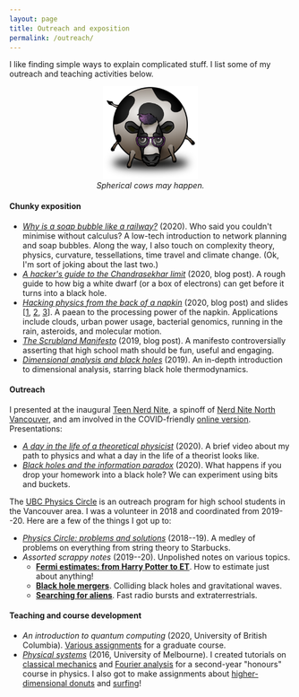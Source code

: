 ```yaml
---
layout: page
title: Outreach and exposition
permalink: /outreach/
---
```


I like finding simple ways to explain complicated stuff.
I list some of my outreach and teaching activities below.
<!-- Science is also more fun when shared!
I list some of my teaching and outreach activities below.-->

<!--I think science is a great way to get to know the world, and a -->
<!--beautiful thing to share! I list some of my outreach and teaching -->
<!--efforts below. -->

<figure>
    <div style="text-align:center"><img src ="/images/cow.png" width="40%" />
    <figcaption><i>Spherical cows may happen.</i></figcaption>
	</div>
</figure>

#### Chunky exposition

- [*Why is a soap bubble like a railway?*](https://arxiv.org/pdf/2008.09611.pdf)
  (2020). Who said you couldn't minimise without calculus? A low-tech
  introduction to network planning and soap bubbles. Along the
  way, I also touch on complexity theory, physics, curvature,
  tessellations, time travel and climate change. (Ok, I'm sort of
  joking about the last two.)
- [*A hacker's guide to the Chandrasekhar limit*](https://hapax.github.io/physics/hacks/chandra/) (2020, blog
  post). A rough guide to how big a white dwarf
  (or a box of electrons) can get before it turns into a black hole.
- [*Hacking physics from the back of a napkin*](https://hapax.github.io/physics/teaching/hacks/napkin-hacks/)
  (2020, blog post) and slides [[1](assets/dim-slides.pdf),
  [2](assets/random-slides.pdf), [3](assets/brownian-slides.pdf)]. A
  paean to the processing power of the napkin. Applications include clouds, urban power usage,
  bacterial genomics, running in the rain, asteroids, and molecular motion.
- [*The Scrubland Manifesto*](https://hapax.github.io/maths/teaching/hacks/scrubland/)
  (2019, blog post). A manifesto controversially asserting that high
  school math should be fun, useful and engaging.
  <!-- I illustrate with derivatives, giving both "pure math"
  highlights (including nowhere-differentiable functions and infinite
  series for π) and applications (subliming spheres, self-similar
  spirals, and sandpiles). -->
- [*Dimensional analysis and black holes*](assets/dimensional-analysis.pdf)
(2019). An in-depth introduction to dimensional analysis, starring black hole thermodynamics.

#### Outreach

I presented at the inaugural
[Teen Nerd Nite](https://northvan.nerdnite.com/teen-nerd-nite/), a
spinoff of
[Nerd Nite North Vancouver](https://northvan.nerdnite.com/), and am
involved in the COVID-friendly
[online version](https://teennerdnite.wordpress.com/).
Presentations:

- [*A day in the life of a theoretical physicist*](https://www.youtube.com/watch?v=brS_7DUmFRk)
(2020). A brief video about my path to physics and what a day in the
life of a theorist looks like.
- [*Black holes and the information paradox*](assets/tnn.pdf)
  (2020). What happens if you drop your homework into a black hole?
  We can experiment using bits and buckets.

The [UBC Physics Circle](https://outreach.phas.ubc.ca/events/metro-vancouver-physics-circle/)
  is an outreach program for high school students in the Vancouver
  area. I was a volunteer in 2018 and coordinated from 2019--20. Here
  are a few of the things I got up to:
<!-- - *The Hacker's Guide to Physics* [[1](assets/dim-slides.pdf),
  [2](assets/random-slides.pdf), [3](assets/brownian-slides.pdf)] (2020). A series of lectures
  covering dimensional analysis,
  random walks, and Brownian motion, ending with a DIY calculation of
  Avogadro's number. Based on aforementioned
  [blog post](https://hapax.github.io/physics/teaching/hacks/napkin-hacks/). -->
- [*Physics Circle: problems and solutions*](assets/circle-probs.pdf)
(2018--19). A medley of problems on everything from string theory to Starbucks.
- *Assorted scrappy notes* (2019--20). Unpolished notes on various
topics.
  - [**Fermi estimates: from Harry Potter to ET**](assets/fermi-estimates.pdf). How
    to estimate just about anything!
  - [**Black hole mergers**](assets/colliding-black-holes.pdf). Colliding
    black holes and gravitational waves.
  - [**Searching for aliens**]({{hapax.github.io}}/assets/ET-phone-home.pdf). Fast
  radio bursts and extraterrestrials.
  
<!-- I wrote and conducted tutorials for a second year course on classical mechanics and Fourier analysis. Stuff I wrote: [*Classical mechanics tutorials*]({{hapax.github.io}}/assets/classical-tutes-full.pdf). Lagrangian and a dash of Hamiltonian mechanics. [*Fourier analysis tutorials*]({{hapax.github.io}}/assets/fourier-tutes-full.pdf). Fourier series, Fourier transforms, and optics. *Assignments*  [[1]({{hapax.github.io}}/assets/physical-systems-a2.pdf),  [2]({{hapax.github.io}}/assets/physical-systems-a3.pdf)]. Higher-dimensional  donuts and surfing.-->
<!-- [*Real analysis*](https://archive.handbook.unimelb.edu.au/view/2016/mast20026)
     (2013--16). An intro to proofs and real analysis. My [extra problems]({{hapax.github.io}}/assets/ra-problems.pdf)!
<!-- Other subjects taught:
     [*Quantum field theory*](https://handbook.unimelb.edu.au/2017/subjects/phyc90008)
     (2017). [*Vector calculus*](https://handbook.unimelb.edu.au/2017/subjects/mast20009)
     (2017). [*Group theory and linear algebra*](http://archive.handbook.unimelb.edu.au/view/2016/mast20022/)
     (2016). [*Linear algebra*](http://archive.handbook.unimelb.edu.au/view/2014/mast10007/)
     (2014). -->

<!-- - *Real analysis* (2014). I was head tutor for an [introductory real analysis subject](https://handbook.unimelb.edu.au/subjects/mast20026), and wrote a [few extension problems]({{hapax.github.io}}/assets/ra-problems.pdf) during my tenure. - -->
<!-- [*Einstein's bottomless beanbag*](assets/conceptual-gravity.pdf) -->
<!-- (2019). Look ma, no equations! A conceptual introduction to -->
<!-- gravity and black holes for interested laypeople. - -->
<!-- [*Random walks with hungry bacteria*]({{ -->
<!-- hapax.github.io}}/assets/random.pdf) (2018). A long problem set -->
<!-- on random walks, from the perspective of a hungry *E. coli* -->
<!-- bacterium. -->

<!-- - [*Colliding black holes*](assets/colliding-black-holes.pdf) and   [*ET phone home*]({{
  hapax.github.io}}/assets/ET-phone-home.pdf) (2020). Material for
  open-ended discussions on black hole collisions and alien signals. -->
<!-- - [*Fermi estimates: from Harry Potter to ET*](assets/fermi-estimates.pdf) (2019). A user's guide to
  order-of-magnitude estimates. Examples along the way include global
  computer storage, the length of the Harry Potter novels, and the number
  of aliens in the galaxy. Rough draft. -->

#### Teaching and course development

<!-- From 2013--2017, I dropped a lot of math and physics at the University of
Melbourne. -->

- *An introduction to quantum computing* (2020, University of British
  Columbia). [Various assignments](assets/big-qc.pdf) for a graduate course.
- [*Physical systems*](https://archive.handbook.unimelb.edu.au/view/2016/phyc20014)
  (2016, University of Melbourne). I created tutorials on
  [classical mechanics]({{hapax.github.io}}/assets/classical-tutes-full.pdf)
  and
  [Fourier analysis]({{hapax.github.io}}/assets/fourier-tutes-full.pdf)
  for a second-year "honours" course in physics. I also got to make assignments about [higher-dimensional donuts]({{hapax.github.io}}/assets/physical-systems-a2.pdf) and [surfing]({{hapax.github.io}}/assets/physical-systems-a3.pdf)!
